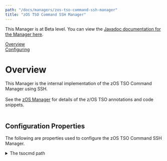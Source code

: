 ```yaml
---
path: "/docs/managers/zos-tso-command-ssh-manager"
title: "zOS TSO Command SSH Manager"
---
```


This Manager is at Beta level. You can view the <a href="https://javadoc.galasa.dev/overview-summary.html" target="_blank" rel="noopener noreferrer">Javadoc documentation for the Manager here</a>.<br>


[Overview](#overview)<br>
[Configuring](#configuring)<br>


# <a name="overview"></a>Overview
This Manager is the internal implementation of the zOS TSO Command Manager using SSH. <br><br> See the <a href="/docs/managers/zos-manager">zOS Manager</a> for details of the z/OS TSO annotations and  code snippets.<br><br> 




## <a name="configuring"></a>Configuration Properties

The following are properties used to configure the zOS TSO Command SSH Manager.
 
<details>
<summary>The tsocmd path</summary>

| Property: | The tsocmd path |
| --------------------------------------- | :------------------------------------- |
| Name: | zostsocommand.[imageid].tsocmd.command.path |
| Description: | The path to the tsocmd command |
| Required:  | No |
| Default value: | tsocmd |
| Valid values: | A valid PATH environment variable or a full path name |
| Examples: | <code>zostsocommand.command.tsocmd.path=tsocmd</code><br> <code>zostsocommand.MFSYSA.tsocmd.command.path=/tools/tsocmd</code> |

</details>
